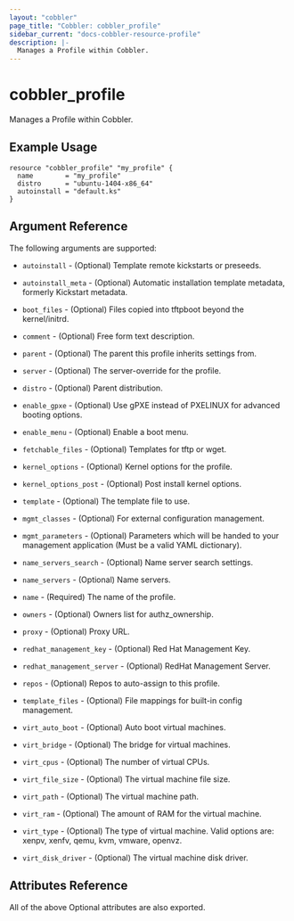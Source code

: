 ```yaml
---
layout: "cobbler"
page_title: "Cobbler: cobbler_profile"
sidebar_current: "docs-cobbler-resource-profile"
description: |-
  Manages a Profile within Cobbler.
---
```


# cobbler_profile

Manages a Profile within Cobbler.

## Example Usage

```hcl
resource "cobbler_profile" "my_profile" {
  name        = "my_profile"
  distro      = "ubuntu-1404-x86_64"
  autoinstall = "default.ks"
}
```

## Argument Reference

The following arguments are supported:

* `autoinstall` - (Optional) Template remote kickstarts or preseeds.

* `autoinstall_meta` - (Optional) Automatic installation template metadata,
  formerly Kickstart metadata.

* `boot_files` - (Optional) Files copied into tftpboot beyond the
  kernel/initrd.

* `comment` - (Optional) Free form text description.

* `parent` - (Optional) The parent this profile inherits settings from.

* `server` - (Optional) The server-override for the profile.

* `distro` - (Optional) Parent distribution.

* `enable_gpxe` - (Optional) Use gPXE instead of PXELINUX for
  advanced booting options.

* `enable_menu` - (Optional) Enable a boot menu.

* `fetchable_files` - (Optional) Templates for tftp or wget.

* `kernel_options` - (Optional) Kernel options for the profile.

* `kernel_options_post` - (Optional) Post install kernel options.

* `template` - (Optional) The template file to use.

* `mgmt_classes` - (Optional) For external configuration management.

* `mgmt_parameters` - (Optional) Parameters which will be handed to
  your management application (Must be a valid YAML dictionary).

* `name_servers_search` - (Optional) Name server search settings.

* `name_servers` - (Optional) Name servers.

* `name` - (Required) The name of the profile.

* `owners` - (Optional) Owners list for authz_ownership.

* `proxy` - (Optional) Proxy URL.

* `redhat_management_key` - (Optional) Red Hat Management Key.

* `redhat_management_server` - (Optional) RedHat Management Server.

* `repos` - (Optional) Repos to auto-assign to this profile.

* `template_files` - (Optional) File mappings for built-in config
  management.

* `virt_auto_boot` - (Optional) Auto boot virtual machines.

* `virt_bridge` - (Optional) The bridge for virtual machines.

* `virt_cpus` - (Optional) The number of virtual CPUs.

* `virt_file_size` - (Optional) The virtual machine file size.

* `virt_path` - (Optional) The virtual machine path.

* `virt_ram` - (Optional) The amount of RAM for the virtual machine.

* `virt_type` - (Optional) The type of virtual machine. Valid options
  are: xenpv, xenfv, qemu, kvm, vmware, openvz.

* `virt_disk_driver` - (Optional) The virtual machine disk driver.

## Attributes Reference

All of the above Optional attributes are also exported.
